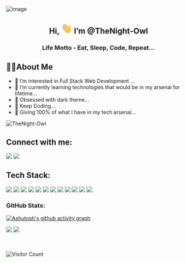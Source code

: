 ![image](https://camo.githubusercontent.com/e4a569755580f96dce0e6d65bc761e0d9aef0fecae524ec73a1b0be60fc934fa/68747470733a2f2f7777772e6d79676f2e67652f75706c6f6164732f626c6f672f313538343032333739352e6a7067)
<h2 align="center">Hi, <img src="https://raw.githubusercontent.com/ABSphreak/ABSphreak/master/gifs/Hi.gif" height="30px" width="30px"> I’m @TheNight-Owl </h2>
<h3 align="center">Life Motto - Eat, Sleep, Code, Repeat...</h3>

## 🦸‍♂️About Me
- 👀 I’m interested in Full Stack Web Development ...
- 🌱 I’m currently learning technologies that would be in my arsenal for lifetime...
- 🤩 Obsessed with dark theme...
- 🚀 Keep Coding...
- 💯 Giving 100% of what I have in my tech arsenal...

<!---
TheNight-Owl/TheNight-Owl is a ✨ special ✨ repository because its `README.md` (this file) appears on your GitHub profile.
You can click the Preview link to take a look at your changes.
--->
<p align="left"> <img src="https://komarev.com/ghpvc/?username=TheNight-Owl&label=Profile%20views&color=0e75b6&style=flat" alt="TheNight-Owl" /> </p>

## Connect with me:     

<div>
    <a href="https://www.linkedin.com/in/arkadyuti-das-b23835223/" target="_blank" rel="noreferrer"><img src="https://img.shields.io/badge/LinkedIn-0077B5?style=for-the-badge&logo=linkedin&logoColor=white"/></a>
    <a href="mailto:dasarkadyuti001@gmail.com" target="blank" rel="noreferrer"><img src="https://img.shields.io/badge/Gmail-d44638?style=for-the-badge&logo=gmail&logoColor=white"/></a>
</div>

## Tech Stack:

<p>
    <img src='https://img.shields.io/badge/HTML5-E34F26?style=for-the-badge&logo=html5&logoColor=white'/>
    <img src='https://img.shields.io/badge/javascript-F0DB4F?style=for-the-badge&logo=javascript&logoColor=black'/>
    <img src="https://img.shields.io/badge/Babel-F9DC3e?style=for-the-badge&logo=babel&logoColor=black"/>
    <img src='https://img.shields.io/badge/react%20js-61DBFB?style=for-the-badge&logo=react&logoColor=black'/>
    <img src='https://img.shields.io/badge/CSS-264de4?&style=for-the-badge&logo=css3&logoColor=white'/>
    <img src='https://img.shields.io/badge/tailwindcss-22d3ee?style=for-the-badge&logo=tailwindcss&logoColor=black'/>
    <img src='https://img.shields.io/badge/php-787cb5?style=for-the-badge&logo=php&logoColor=white'/>
    <img src='https://img.shields.io/badge/mysql-%2300f.svg?style=for-the-badge&logo=mysql&logoColor=white'/>
    <img src='https://img.shields.io/badge/vercel-fffcde?style=for-the-badge&logo=vercel&logoColor=black'/>
    <img src='https://img.shields.io/badge/Git-F05032?style=for-the-badge&logo=git&logoColor=black'/>
    <img src='https://img.shields.io/badge/NPM-ffffff.svg?style=for-the-badge&logo=npm&logoColor=#CB3837'/>
    <img src='https://img.shields.io/badge/Node.js-68A063?style=for-the-badge&logo=Node.js&logoColor=white'/>
</p>


### GitHub Stats:
[![Ashutosh's github activity graph](https://github-readme-activity-graph.cyclic.app/graph?username=TheNight-Owl&bg_color=1a1523&color=40df20&line=7130c0&point=d5ec27&area=true&hide_border=true)](https://github.com/ashutosh00710/github-readme-activity-graph)
<div>
    <img src="https://github-readme-stats.vercel.app/api?username=TheNight-Owl&theme=radical&hide_border=false&include_all_commits=false&count_private=false"/>
    <img src="https://github-readme-streak-stats.herokuapp.com/?user=TheNight-Owl&theme=radical&hide_border=false"/>
</div>

<br/> <br/>
![Visitor Count](https://profile-counter.glitch.me/TheNight-Owl/count.svg)

